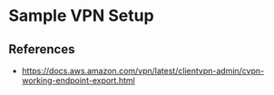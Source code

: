 # Sample VPN Setup




## References

- https://docs.aws.amazon.com/vpn/latest/clientvpn-admin/cvpn-working-endpoint-export.html